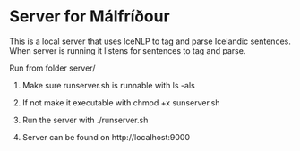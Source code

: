 # Server for Málfríðour

This is a local server that uses IceNLP to tag and parse Icelandic sentences.
When server is running it listens for sentences to tag and parse.

Run from folder server/
1. Make sure runserver.sh is runnable with ls -als
2. If not make it executable with chmod +x sunserver.sh
3. Run the server with ./runserver.sh

4. Server can be found on http://localhost:9000